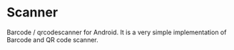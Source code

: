 # Scanner
Barcode / qrcodescanner for Android.
It is a very simple implementation of Barcode and QR code scanner.
